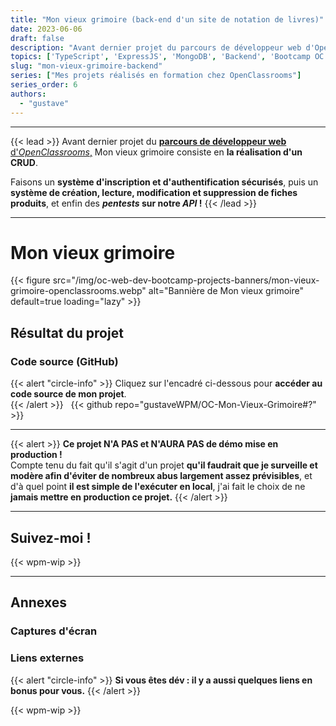 ```yaml
---
title: "Mon vieux grimoire (back-end d'un site de notation de livres)"
date: 2023-06-06
draft: false
description: "Avant dernier projet du parcours de développeur web d'OpenClassrooms : développer le back-end d'un site web de présentation de fiches produits."
topics: ['TypeScript', 'ExpressJS', 'MongoDB', 'Backend', 'Bootcamp OC', 'Intermédiaire']
slug: "mon-vieux-grimoire-backend"
series: ["Mes projets réalisés en formation chez OpenClassrooms"]
series_order: 6
authors:
  - "gustave"
---
```


---

{{< lead >}}
Avant dernier projet du [**parcours de développeur web** d'_OpenClassrooms_,](https://openclassrooms.com/fr/paths/717-developpeur-web#?) Mon vieux grimoire consiste en **la réalisation d'un CRUD**.  

Faisons un **système d'inscription et d'authentification sécurisés**, puis un **système de création, lecture, modification et suppression de fiches produits**, et enfin des **_pentests_ sur notre _API_ !**
{{< /lead >}}

---

# Mon vieux grimoire

<div class="wpm blog-post-illustration-figure is-resized centered-figcaption">
{{< figure
    src="/img/oc-web-dev-bootcamp-projects-banners/mon-vieux-grimoire-openclassrooms.webp"
    alt="Bannière de Mon vieux grimoire"
    default=true
    loading="lazy"
>}}
</div>

## Résultat du projet

### Code source (GitHub)

{{< alert "circle-info" >}}
Cliquez sur l'encadré ci-dessous pour **accéder au code source de mon projet**.  
{{< /alert >}}
&nbsp;
{{< github repo="gustaveWPM/OC-Mon-Vieux-Grimoire#?" >}}

---

{{< alert >}}
**Ce projet N'A PAS et N'AURA PAS de démo mise en production !**  
Compte tenu du fait qu'il s'agit d'un projet **qu'il faudrait que je surveille et modère afin d'éviter de nombreux abus largement assez prévisibles**, et d'à quel point **il est simple de l'exécuter en local**, j'ai fait le choix de ne **jamais mettre en production ce projet.**
{{< /alert >}}

---

## Suivez-moi !

{{< wpm-wip >}}

---

## Annexes

### Captures d'écran

### Liens externes

{{< alert "circle-info" >}}
**Si vous êtes dév : il y a aussi quelques liens en bonus pour vous.**
{{< /alert >}}

{{< wpm-wip >}}
